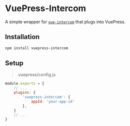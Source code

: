 # VuePress-Intercom
A simple wrapper for [`vue-intercom`](https://www.npmjs.com/package/vue-intercom) that plugs into VuePress.

## Installation  
```bash
npm install vuepress-intercom
```

## Setup
> .vuepress/config.js
```js
module.exports = {
    // ...
    plugins: {
        'vuepress-intercom': {
            appId: 'your-app-id'
        },
    }
    // ...
}
```